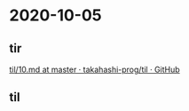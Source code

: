 # 2020-10-05

## tir
[til/10\.md at master · takahashi\-prog/til · GitHub](https://github.com/takahashi-prog/til/blob/master/tir/2020/10.md#05)

## til
